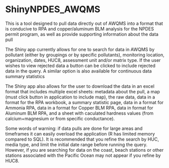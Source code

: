 # ShinyNPDES_AWQMS
This is a tool designed to pull data directly out of AWQMS into a format that is conducive to RPA and copper/aluminum BLM analysis for the NPDES permit program, 
as well as provide supporting information about the data pull

The Shiny app currently allows for one to search for data in AWQMS by pollutant (either by groupings or by specific pollutants), monitoring location, organization, dates,
HUC8, assessment unit and/or matrix type. If the user wishes to view rejected data a button can be clicked to include rejected data in the query. 
A similar option is also available for continuous data summary statistics

The Shiny app also allows for the user to download the data in an excel format that includes multiple excel sheets: metadata about the pull, a map (must click button in application to include map), the raw data, data in a format for the RPA workbook, a summary statistic page, data in a format for Ammonia RPA, data in a format for Copper BLM RPA, data in format for Aluminum BLM RPA, and a sheet with caculated hardness values (from calcium+magnesium or from specific conductance). 

Some words of warning: if data pulls are done for large areas and timeframes it can easily overload the application 
(R has limited memory compared to SQL). It is recommended that you refine the search by HUC, media type, and limit the initial date 
range before running the query. However, if you are searching for data on the coast, beach stations or other stations associated with
the Pacific Ocean may not appear if you refine by HUC8. 

